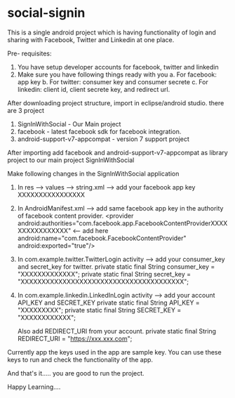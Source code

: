 # social-signin

This is a single android project which is having functionality of login and sharing with Facebook, Twitter and Linkedin at one place.

Pre- requisites:

1. You have setup developer accounts for facebook, twitter and linkedin
2. Make sure you have following things ready with you
  a. For facebook: app key
  b. For twitter: consumer key and consumer secrete
  c. For linkedin: client id, client secrete key, and redirect url.
  
After downloading project structure, import in eclipse/android studio. there are 3 project
1. SignInWithSocial - Our Main project
2. facebook - latest facebook sdk for facebook integration.
3. android-support-v7-appcompat -  version 7 support project

After importing add facebook and android-support-v7-appcompat as library project to our main project SignInWithSocial

Make following changes in the SignInWithSocial application

1. In res --> values --> string.xml --> add your facebook app key
    <string name="fb_app_id">XXXXXXXXXXXXXXXX</string>
2. In AndroidManifest.xml --> add same facebook app key in the authority of facebook content provider.
  <provider android:authorities="com.facebook.app.FacebookContentProviderXXXXXXXXXXXXXXXX" <-- add here
                    android:name="com.facebook.FacebookContentProvider"
                    android:exported="true"/>
                    
3. In com.example.twitter.TwitterLogin activity --> add your consumer_key and secret_key for twitter.
  private static final String consumer_key = "XXXXXXXXXXXXX";
	private static final String secret_key = "XXXXXXXXXXXXXXXXXXXXXXXXXXXXXXXXXXXXXXX";
4. In com.example.linkedin.LinkedInLogin activity --> add your account API_KEY and SECRET_KEY
  private static final String API_KEY = "XXXXXXXXX";
	private static final String SECRET_KEY = "XXXXXXXXXXXX";
	
	Also add REDIRECT_URI from your account.
	private static final String REDIRECT_URI = "https://xxx.xxx.com";
	
Currently app the keys used in the app are sample key. You can use these keys to run and check the functionality of the app.

And that's it..... you are good to run the project.

Happy Learning....
